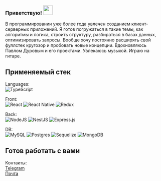 ### Приветствую! <img src="https://raw.githubusercontent.com/ooanishoo/ooanishoo/master/assets/wave.gif" width="30px">  

В программировании уже более года увлечен созданием клиент-серверных приложений. Я готов погружаться в такие темы, как алгоритмы и логика, строить структуру, разбираться в базах данных, оптимизировать запросы. Вообще хочу постоянно расширять свой фуллстек кругозор и пробовать новые концепции.
Вдохновляюсь Павлом Дуровым и его проектами.
Увлекаюсь музыкой. Играю на гитаре.  


## Применяемый стек
Languages:  
![TypeScript](https://img.shields.io/badge/typescript-%23316192.svg?style=for-the-badge&logo=typescript&logoColor=white)

Front:  
![React](https://img.shields.io/badge/react-%2320232a.svg?style=for-the-badge&logo=react&logoColor=%2361DAFB)
![React Native](https://img.shields.io/badge/react_native-%2320232a.svg?style=for-the-badge&logo=react&logoColor=%2361DAFB)
![Redux](https://img.shields.io/badge/redux-%23593d88.svg?style=for-the-badge&logo=redux&logoColor=white)  

Back:  
![NodeJS](https://img.shields.io/badge/node.js-6DA55F?style=for-the-badge&logo=node.js&logoColor=white)
![NestJS](https://img.shields.io/badge/nestjs-%23E0234E.svg?style=for-the-badge&logo=nestjs&logoColor=white)
![Express.js](https://img.shields.io/badge/express.js-%23404d59.svg?style=for-the-badge&logo=express&logoColor=%2361DAFB)  

DB:  
![MySQL](https://img.shields.io/badge/mysql-%2300f.svg?style=for-the-badge&logo=mysql&logoColor=white)
![Postgres](https://img.shields.io/badge/postgres-%23316192.svg?style=for-the-badge&logo=postgresql&logoColor=white)
![Sequelize](https://img.shields.io/badge/Sequelize-52B0E7?style=for-the-badge&logo=Sequelize&logoColor=white)
![MongoDB](https://img.shields.io/badge/MongoDB-%234ea94b.svg?style=for-the-badge&logo=mongodb&logoColor=white)  


## Готов работать с вами  
Контакты:  
<a href="https://t.me/a_lykasov_inc">Telegram</a>  
<a href="https://saidlykasov@gmail.com">Почта</a>
